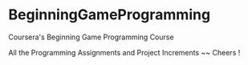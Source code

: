 # BeginningGameProgramming
Coursera's Beginning Game Programming Course

All the Programming Assignments and Project Increments ~~ 
Cheers !
